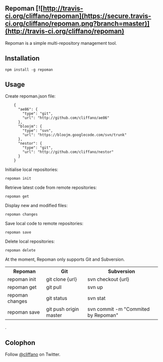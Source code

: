 Repoman [![http://travis-ci.org/cliffano/repoman](https://secure.travis-ci.org/cliffano/repoman.png?branch=master)](http://travis-ci.org/cliffano/repoman)
-------

Repoman is a simple multi-repository management tool.

Installation
------------

    npm install -g repoman

Usage
-----

Create repoman.json file:

		{
		  "ae86": {
		  	"type": "git",
		  	"url": "http://github.com/cliffano/ae86"
		  },
		  "bloojm": {
		    "type": "svn",
		    "url": "https://bloojm.googlecode.com/svn/trunk"
		  },
		  "nestor": {
		  	"type": "git",
		  	"url": "http://github.com/cliffano/nestor"
		  }
		}

Initialise local repositories:

    repoman init

Retrieve latest code from remote repositories:

    repoman get

Display new and modified files:

    repoman changes

Save local code to remote repositories:

    repoman save

Delete local repositories:

    repoman delete

At the moment, Repoman only supports Git and Subversion.

<table>
  <tr>
    <th>Repoman</th>
    <th>Git</th>
    <th>Subversion</th>
  </tr>
  <tr>
    <td>repoman init</td>
    <td>git clone {url}</td>
    <td>svn checkout {url}</td>
  </tr>
  <tr>
    <td>repoman get</td>
    <td>git pull</td>
    <td>svn up</td>
  </tr>
  <tr>
    <td>repoman changes</td>
    <td>git status</td>
    <td>svn stat</td>
  </tr>
  <tr>
    <td>repoman save</td>
    <td>git push origin master</td>
    <td>svn commit -m "Commited by Repoman"</td>
  </tr>
</table>
.

Colophon
--------

Follow [@cliffano](http://twitter.com/cliffano) on Twitter.
